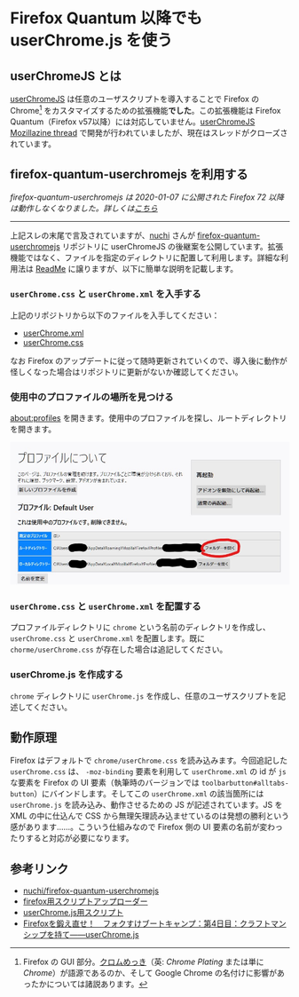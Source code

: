 # Firefox Quantum 以降でも userChrome.js を使う

## userChromeJS とは

[userChromeJS](http://userchromejs.mozdev.org/) は任意のユーザスクリプトを導入することで Firefox の Chrome[^1] をカスタマイズするための拡張機能**でした**。この拡張機能は Firefox Quantum（Firefox v57以降）には対応していません。[userChromeJS Mozillazine thread](http://forums.mozillazine.org/viewtopic.php?f=48&t=1006795) で開発が行われていましたが、現在はスレッドがクローズされています。

[^1]: Firefox の GUI 部分。[クロムめっき](https://en.wikipedia.org/wiki/Chrome_plating)（英: *Chrome Plating* または単に *Chrome*）が語源であるのか、そして Google Chrome の名付けに影響があったかについては諸説あります。

## firefox-quantum-userchromejs を利用する

*firefox-quantum-userchromejs は 2020-01-07 に公開された Firefox 72 以降は動作しなくなりました。詳しくは[こちら](https://github.com/nuchi/firefox-quantum-userchromejs)*

----

上記スレの末尾で言及されていますが、[nuchi](https://github.com/nuchi/) さんが [firefox-quantum-userchromejs](https://github.com/nuchi/firefox-quantum-userchromejs) リポジトリに userChromeJS の後継案を公開しています。拡張機能ではなく、ファイルを指定のディレクトリに配置して利用します。詳細な利用法は [ReadMe](https://github.com/nuchi/firefox-quantum-userchromejs/blob/master/README.md) に譲りますが、以下に簡単な説明を記載します。

### `userChrome.css` と `userChrome.xml` を入手する

上記のリポジトリから以下のファイルを入手してください：

* [userChrome.xml](https://raw.githubusercontent.com/nuchi/firefox-quantum-userchromejs/master/userChrome.xml)
* [userChrome.css](https://raw.githubusercontent.com/nuchi/firefox-quantum-userchromejs/master/userChrome.css)

なお Firefox のアップデートに従って随時更新されていくので、導入後に動作が怪しくなった場合はリポジトリに更新がないか確認してください。

### 使用中のプロファイルの場所を見つける

[about:profiles](about:profiles) を開きます。使用中のプロファイルを探し、ルートディレクトリを開きます。

![openProfile.jpg](img/openProfile.jpg)

### `userChrome.css` と `userChrome.xml` を配置する

プロファイルディレクトリに `chrome` という名前のディレクトリを作成し、 `userChrome.css` と `userChrome.xml` を配置します。既に `chorme/userChrome.css` が存在した場合は追記してください。

### userChrome.js を作成する

`chrome` ディレクトリに `userChrome.js` を作成し、任意のユーザスクリプトを記述してください。

## 動作原理

Firefox はデフォルトで `chrome/userChrome.css` を読み込みます。今回追記した `userChrome.css` は、 `-moz-binding` 要素を利用して `userChrome.xml` の id が `js` な要素を Firefox の UI 要素（執筆時のバージョンでは `toolbarbutton#alltabs-button`）にバインドします。そしてこの `userChrome.xml` の該当箇所には `userChrome.js` を読み込み、動作させるための JS が記述されています。JS を XML の中に仕込んで CSS から無理矢理読み込ませているのは発想の勝利という感があります……。こういう仕組みなので Firefox 側の UI 要素の名前が変わったりすると対応が必要になります。

## 参考リンク

* [nuchi/firefox-quantum-userchromejs](https://github.com/nuchi/firefox-quantum-userchromejs)
* [firefox用スクリプトアップローダー](https://u6.getuploader.com/script/)
* [userChrome.js用スクリプト](http://wiki.nothing.sh/page/userChrome.js%CD%D1%A5%B9%A5%AF%A5%EA%A5%D7%A5%C8)
* [Firefoxを鍛え直せ！　フォクすけブートキャンプ：第4日目：クラフトマンシップを持て――userChrome.js](https://www.itmedia.co.jp/enterprise/articles/0708/04/news012.html)
